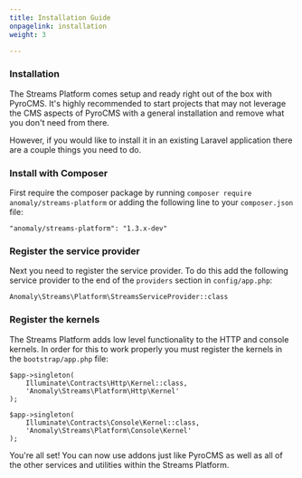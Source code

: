 ```yaml
---
title: Installation Guide
onpagelink: installation
weight: 3

---
```

### **Installation**

The Streams Platform comes setup and ready right out of the box with PyroCMS. It's highly recommended to start projects that may not leverage the CMS aspects of PyroCMS with a general installation and remove what you don't need from there.

However, if you would like to install it in an existing Laravel application there are a couple things you need to do.

### Install with Composer

First require the composer package by running `composer require anomaly/streams-platform` or adding the following line to your `composer.json` file:

    "anomaly/streams-platform": "1.3.x-dev"

### Register the service provider

Next you need to register the service provider. To do this add the following service provider to the end of the `providers` section in `config/app.php`:

    Anomaly\Streams\Platform\StreamsServiceProvider::class

### Register the kernels

The Streams Platform adds low level functionality to the HTTP and console kernels. In order for this to work properly you must register the kernels in the `bootstrap/app.php` file:

    
    $app->singleton(
        Illuminate\Contracts\Http\Kernel::class,
        'Anomaly\Streams\Platform\Http\Kernel'
    );
    
    $app->singleton(
        Illuminate\Contracts\Console\Kernel::class,
        'Anomaly\Streams\Platform\Console\Kernel'
    );
    

You're all set! You can now use addons just like PyroCMS as well as all of the other services and utilities within the Streams Platform.
